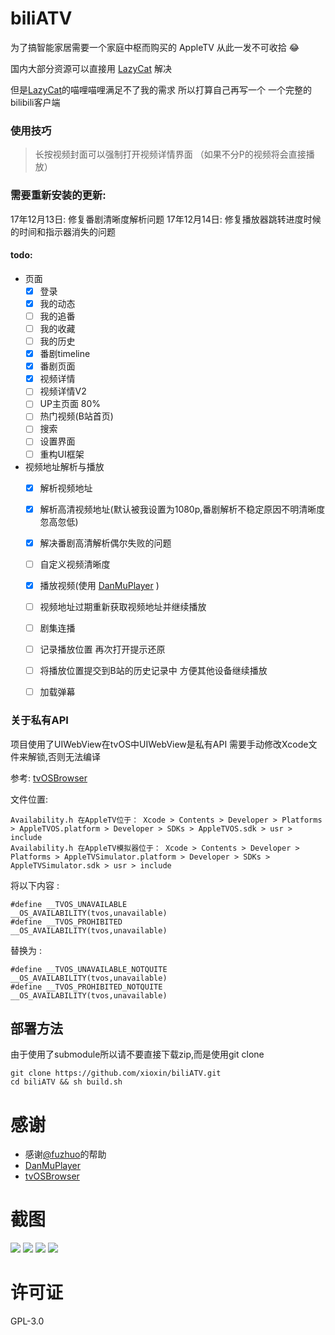 #  biliATV

为了搞智能家居需要一个家庭中枢而购买的 AppleTV 从此一发不可收拾 :joy:

国内大部分资源可以直接用 [LazyCat](https://github.com/fuzhuo/LazyCat) 解决

但是[LazyCat](https://github.com/fuzhuo/LazyCat)的喵哩喵哩满足不了我的需求
所以打算自己再写一个 一个完整的bilibili客户端


### 使用技巧
> 长按视频封面可以强制打开视频详情界面 （如果不分P的视频将会直接播放）

### 需要重新安装的更新:
17年12月13日: 修复番剧清晰度解析问题
17年12月14日: 修复播放器跳转进度时候的时间和指示器消失的问题





#### todo:


* 页面
    * [x] 登录
    * [x] 我的动态
    * [ ] 我的追番
    * [ ] 我的收藏
    * [ ] 我的历史
    * [x] 番剧timeline
    * [x] 番剧页面
    * [x] 视频详情
    * [ ] 视频详情V2
    * [ ] UP主页面 80%
    * [ ] 热门视频(B站首页)
    * [ ] 搜索
    * [ ] 设置界面
    * [ ] 重构UI框架
    
* 视频地址解析与播放
    * [x] 解析视频地址
    * [x] 解析高清视频地址(默认被我设置为1080p,番剧解析不稳定原因不明清晰度忽高忽低)
    * [x] 解决番剧高清解析偶尔失败的问题
    * [ ] 自定义视频清晰度
    * [x] 播放视频(使用 [DanMuPlayer](https://github.com/fuzhuo/DanMuPlayer) )
    * [ ] 视频地址过期重新获取视频地址并继续播放
    * [ ] 剧集连播
    * [ ] 记录播放位置 再次打开提示还原
    * [ ] 将播放位置提交到B站的历史记录中 方便其他设备继续播放
    * [ ] 加载弹幕


### 关于私有API
项目使用了UIWebView在tvOS中UIWebView是私有API
需要手动修改Xcode文件来解锁,否则无法编译

参考: [tvOSBrowser](https://github.com/steventroughtonsmith/tvOSBrowser)

文件位置:
```
Availability.h 在AppleTV位于： Xcode > Contents > Developer > Platforms > AppleTVOS.platform > Developer > SDKs > AppleTVOS.sdk > usr > include
Availability.h 在AppleTV模拟器位于： Xcode > Contents > Developer > Platforms > AppleTVSimulator.platform > Developer > SDKs > AppleTVSimulator.sdk > usr > include
```

将以下内容 :
```
#define __TVOS_UNAVAILABLE                    __OS_AVAILABILITY(tvos,unavailable)
#define __TVOS_PROHIBITED                     __OS_AVAILABILITY(tvos,unavailable)
```
替换为 :
```
#define __TVOS_UNAVAILABLE_NOTQUITE                    __OS_AVAILABILITY(tvos,unavailable)
#define __TVOS_PROHIBITED_NOTQUITE                     __OS_AVAILABILITY(tvos,unavailable)
```

## 部署方法
由于使用了submodule所以请不要直接下载zip,而是使用git clone
```
git clone https://github.com/xioxin/biliATV.git
cd biliATV && sh build.sh
```




# 感谢
* 感谢[@fuzhuo](https://github.com/fuzhuo)的帮助
* [DanMuPlayer](https://github.com/fuzhuo/DanMuPlayer)
* [tvOSBrowser](https://github.com/steventroughtonsmith/tvOSBrowser)


# 截图
![](https://user-images.githubusercontent.com/5716100/33050348-65c4a9a2-ce9f-11e7-91a0-3b219b08ce05.png)
![](https://user-images.githubusercontent.com/5716100/33050369-86917f7a-ce9f-11e7-9d47-e5936b2107bd.png)
![](https://user-images.githubusercontent.com/5716100/33050453-f0046422-ce9f-11e7-9726-7128e7a5ba73.png)
![](https://user-images.githubusercontent.com/5716100/33050440-e706b460-ce9f-11e7-8241-fff6a41d397b.png)

# 许可证
GPL-3.0


